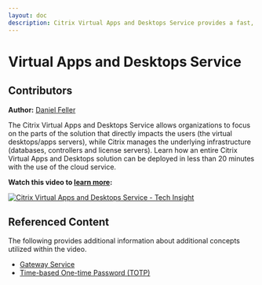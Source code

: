 ```yaml
---
layout: doc
description: Citrix Virtual Apps and Desktops Service provides a fast, low-impact deployment option for on-premises/cloud-hosted, Windows/Linux, desktops/apps.
---
```

# Virtual Apps and Desktops Service

## Contributors

**Author:** [Daniel Feller](https://twitter.com/djfeller)

The Citrix Virtual Apps and Desktops Service allows organizations to focus on the parts of the solution that directly impacts the users (the virtual desktops/apps servers), while Citrix manages the underlying infrastructure (databases, controllers and license servers). Learn how an entire Citrix Virtual Apps and Desktops solution can be deployed in less than 20 minutes with the use of the cloud service.

**Watch this video to [learn more](https://www.youtube.com/watch?v=id6FbiLktco):**

[![Citrix Virtual Apps and Desktops Service - Tech Insight](/en-us/tech-zone/learn/media/shared_video-placeholder.png)](https://www.youtube.com/watch?v=id6FbiLktco)

## Referenced Content

The following provides additional information about additional concepts utilized within the video.

*  [Gateway Service](/en-us/tech-zone/learn/tech-briefs/gateway-hdxproxy.html)
*  [Time-based One-time Password (TOTP)](/en-us/tech-zone/learn/tech-insights/authentication-totp.html)
